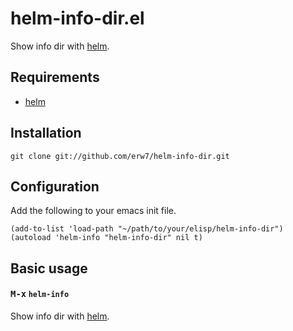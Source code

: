 # helm-info-dir.el

Show info dir with [helm].

## Requirements

- [helm]

## Installation

    git clone git://github.com/erw7/helm-info-dir.git

## Configuration

Add the following to your emacs init file.

    (add-to-list 'load-path "~/path/to/your/elisp/helm-info-dir")
    (autoload 'helm-info "helm-info-dir" nil t)

## Basic usage

#### <kbd>M-x</kbd> `helm-info`

Show info dir with [helm].


[helm]:https://github.com/emacs-helm/helm
